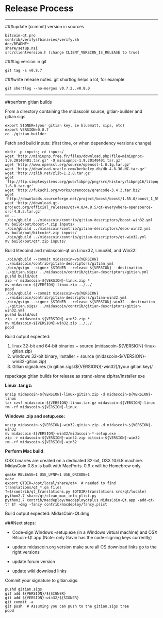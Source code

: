 Release Process
====================

* * *

###update (commit) version in sources


	bitcoin-qt.pro
	contrib/verifysfbinaries/verify.sh
	doc/README*
	share/setup.nsi
	src/clientversion.h (change CLIENT_VERSION_IS_RELEASE to true)

###tag version in git

	git tag -s v0.8.7

###write release notes. git shortlog helps a lot, for example:

	git shortlog --no-merges v0.7.2..v0.8.0

* * *

##perform gitian builds

 From a directory containing the midascoin source, gitian-builder and gitian.sigs
  
	export SIGNER=(your gitian key, ie bluematt, sipa, etc)
	export VERSION=0.8.7
	cd ./gitian-builder

 Fetch and build inputs: (first time, or when dependency versions change)

	mkdir -p inputs; cd inputs/
	wget 'http://miniupnp.free.fr/files/download.php?file=miniupnpc-1.9.20140401.tar.gz' -O miniupnpc-1.9.20140401.tar.gz'
	wget 'http://www.openssl.org/source/openssl-1.0.1g.tar.gz'
	wget 'http://download.oracle.com/berkeley-db/db-4.8.30.NC.tar.gz'
	wget 'http://zlib.net/zlib-1.2.8.tar.gz'
	wget 'ftp://ftp.simplesystems.org/pub/libpng/png/src/history/libpng16/libpng-1.6.8.tar.gz'
	wget 'http://fukuchi.org/works/qrencode/qrencode-3.4.3.tar.bz2'
	wget 'http://downloads.sourceforge.net/project/boost/boost/1.55.0/boost_1_55_0.tar.bz2'
	wget 'http://download.qt-project.org/official_releases/qt/4.8/4.8.5/qt-everywhere-opensource-src-4.8.5.tar.gz'
	cd ..
	./bin/gbuild ../midascoin/contrib/gitian-descriptors/boost-win32.yml
	mv build/out/boost-*.zip inputs/
	./bin/gbuild ../midascoin/contrib/gitian-descriptors/deps-win32.yml
	mv build/out/bitcoin*.zip inputs/
	./bin/gbuild ../midascoin/contrib/gitian-descriptors/qt-win32.yml
	mv build/out/qt*.zip inputs/

 Build litecoind and midascoin-qt on Linux32, Linux64, and Win32:
  
	./bin/gbuild --commit midascoin=v${VERSION} ../midascoin/contrib/gitian-descriptors/gitian.yml
	./bin/gsign --signer $SIGNER --release ${VERSION} --destination ../gitian.sigs/ ../midascoin/contrib/gitian-descriptors/gitian.yml
	pushd build/out
	zip -r midascoin-${VERSION}-linux.zip *
	mv midascoin-${VERSION}-linux.zip ../../
	popd
	./bin/gbuild --commit midascoin=v${VERSION} ../midascoin/contrib/gitian-descriptors/gitian-win32.yml
	./bin/gsign --signer $SIGNER --release ${VERSION}-win32 --destination ../gitian.sigs/ ../midascoin/contrib/gitian-descriptors/gitian-win32.yml
	pushd build/out
	zip -r midascoin-${VERSION}-win32.zip *
	mv midascoin-${VERSION}-win32.zip ../../
	popd

  Build output expected:

  1. linux 32-bit and 64-bit binaries + source (midascoin-${VERSION}-linux-gitian.zip)
  2. windows 32-bit binary, installer + source (midascoin-${VERSION}-win32-gitian.zip)
  3. Gitian signatures (in gitian.sigs/${VERSION}[-win32]/(your gitian key)/

repackage gitian builds for release as stand-alone zip/tar/installer exe

**Linux .tar.gz:**

	unzip midascoin-${VERSION}-linux-gitian.zip -d midascoin-${VERSION}-linux
	tar czvf midascoin-${VERSION}-linux.tar.gz midascoin-${VERSION}-linux
	rm -rf midascoin-${VERSION}-linux

**Windows .zip and setup.exe:**

	unzip midascoin-${VERSION}-win32-gitian.zip -d midascoin-${VERSION}-win32
	mv midascoin-${VERSION}-win32/midascoin-*-setup.exe .
	zip -r midascoin-${VERSION}-win32.zip bitcoin-${VERSION}-win32
	rm -rf midascoin-${VERSION}-win32

**Perform Mac build:**

  OSX binaries are created on a dedicated 32-bit, OSX 10.6.8 machine.
  MidasCoin 0.8.x is built with MacPorts.  0.9.x will be Homebrew only.

	qmake RELEASE=1 USE_UPNP=1 USE_QRCODE=1
	make
	export QTDIR=/opt/local/share/qt4  # needed to find translations/qt_*.qm files
	T=$(contrib/qt_translations.py $QTDIR/translations src/qt/locale)
	python2.7 share/qt/clean_mac_info_plist.py
	python2.7 contrib/macdeploy/macdeployqtplus MidasCoin-Qt.app -add-qt-tr $T -dmg -fancy contrib/macdeploy/fancy.plist

 Build output expected: MidasCoin-Qt.dmg

###Next steps:

* Code-sign Windows -setup.exe (in a Windows virtual machine) and
  OSX Bitcoin-Qt.app (Note: only Gavin has the code-signing keys currently)

* update midascoin.org version
  make sure all OS download links go to the right versions

* update forum version

* update wiki download links

Commit your signature to gitian.sigs:

	pushd gitian.sigs
	git add ${VERSION}/${SIGNER}
	git add ${VERSION}-win32/${SIGNER}
	git commit -a
	git push  # Assuming you can push to the gitian.sigs tree
	popd

